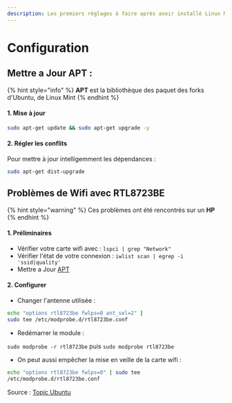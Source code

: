 ```yaml
---
description: Les premiers réglages à faire après avoir installé Linux Mint
---
```


# Configuration

## Mettre a Jour APT :

{% hint style="info" %}
**APT** est la bibliothèque des paquet des forks d'Ubuntu, de Linux Mint 
{% endhint %}

#### 1. Mise à jour

```bash
sudo apt-get update && sudo apt-get upgrade -y
```

#### 2. Régler les conflits 

Pour mettre à jour intelligemment les dépendances :

```bash
sudo apt-get dist-upgrade
```

## Problèmes de Wifi avec RTL8723BE

{% hint style="warning" %}
Ces problèmes ont été rencontrés sur un **HP** 
{% endhint %}

#### 1. **Préliminaires**

* Vérifier votre carte wifi avec : `lspci | grep "Network"`
* Vérifier l'état de votre connexion : `iwlist scan | egrep -i 'ssid|quality'` 
* Mettre a Jour [APT](https://developer.webrush.fr/linux/mint/install#mettre-a-jour-apt)

#### 2. Configurer

* Changer l'antenne utilisée :

```bash
echo "options rtl8723be fwlps=0 ant_sel=2" | 
sudo tee /etc/modprobe.d/rtl8723be.conf
```

* Redémarrer le module : 

`sudo modprobe -r rtl8723be` puis `sudo modprobe rtl8723be`

* On peut aussi empêcher la mise en veille de la carte wifi : 

```bash
echo "options rtl8723be fwlps=0" | sudo tee
/etc/modprobe.d/rtl8723be.conf
```

Source : [Topic Ubuntu](https://forum.ubuntu-fr.org/viewtopic.php?id=2019769)



